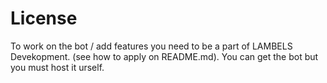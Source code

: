 # License
To work on the bot / add features you need to be a part of LAMBELS Devekopment. (see how to apply on README.md). You can get the bot but you must host it urself.
